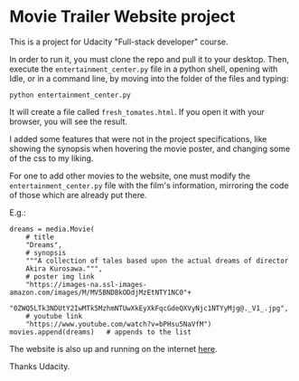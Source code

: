 # Movie Trailer Website project

This is a project for Udacity "Full-stack developer" course.

In order to run it, you must clone the repo and pull it to your desktop.
Then, execute the `entertainment_center.py` file in a python shell, opening with Idle, or in a command line, by moving into the folder of the files and typing:
```
python entertainment_center.py
```

It will create a file called `fresh_tomates.html`. If you open it with your browser, you will see the result.

I added some features that were not in the project specifications, like showing the synopsis when hovering the movie poster, and changing some of the css to my liking.

For one to add other movies to the website, one must modify the `entertainment_center.py` file with the film's information, mirroring the code of those which are already put there.

E.g.:

```
dreams = media.Movie(
    # title
    "Dreams",
    # synopsis
    """A collection of tales based upon the actual dreams of director
    Akira Kurosawa.""",
    # poster img link
    "https://images-na.ssl-images-amazon.com/images/M/MV5BNDBkODdjMzEtNTY1NC0"+
    "0ZWQ5LTk3NDUtY2IwMTk5MzhmNTUwXkEyXkFqcGdeQXVyNjc1NTYyMjg@._V1_.jpg",
    # youtube link
    "https://www.youtube.com/watch?v=bPHsu5NaVfM")
movies.append(dreams)   # appends to the list
```

The website is also up and running on the internet [here](https:/davibortolotti.github.io).

Thanks Udacity.
